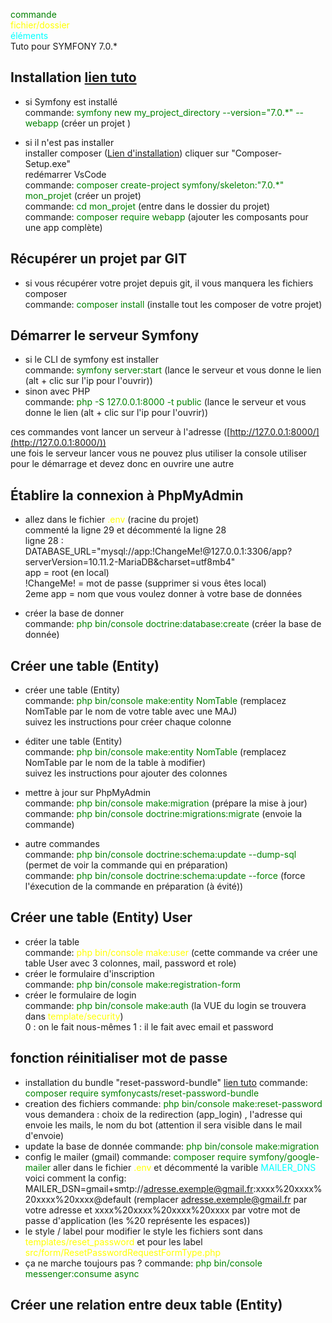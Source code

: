 <style>
    .g{color: green}  
    .y{color: yellow}  
    .c{color: cyan}  
</style>

<span class="g">commande</span> <span class="g"></span>  
<span class="y">fichier/dossier</span> <span class="y"></span>  
<span class="c">éléments</span> <span class="c"></span>  
Tuto pour SYMFONY 7.0.\*

## Installation [lien tuto](https://symfony.com/doc/current/setup.html)

- si Symfony est installé  
   commande: <span class="g">symfony new my_project_directory --version="7.0.\*" --webapp</span> (créer un projet )

- si il n'est pas installer  
   installer composer ([Lien d'installation](https://getcomposer.org/download/)) cliquer sur "Composer-Setup.exe"  
   redémarrer VsCode  
   commande: <span class="g">composer create-project symfony/skeleton:"7.0.\*" mon_projet</span> (créer un projet)  
   commande: <span class="g">cd mon_projet</span> (entre dans le dossier du projet)  
   commande: <span class="g">composer require webapp</span> (ajouter les composants pour une app complète)

## Récupérer un projet par GIT

- si vous récupérer votre projet depuis git, il vous manquera les fichiers composer  
   commande: <span class="g">composer install</span> (installe tout les composer de votre projet)

## Démarrer le serveur Symfony

- si le CLI de symfony est installer  
   commande: <span class="g">symfony server:start</span> (lance le serveur et vous donne le lien (alt + clic sur l'ip pour l'ouvrir))
- sinon avec PHP  
   commande: <span class="g">php -S 127.0.0.1:8000 -t public</span> (lance le serveur et vous donne le lien (alt + clic sur l'ip pour l'ouvrir))

ces commandes vont lancer un serveur à l'adresse ([http://127.0.0.1:8000/](http://127.0.0.1:8000/))  
une fois le serveur lancer vous ne pouvez plus utiliser la console utiliser pour le démarrage et devez donc en ouvrire une autre

## Établire la connexion à PhpMyAdmin

- allez dans le fichier <span class="y">.env</span> (racine du projet)  
   commenté la ligne 29 et décommenté la ligne 28  
   ligne 28 : DATABASE_URL="mysql://app:!ChangeMe!@127.0.0.1:3306/app?serverVersion=10.11.2-MariaDB&charset=utf8mb4"  
   app = root (en local)  
   !ChangeMe! = mot de passe (supprimer si vous êtes local)  
   2eme app = nom que vous voulez donner à votre base de données

- créer la base de donner  
   commande: <span class="g">php bin/console doctrine:database:create</span> (créer la base de donnée)

## Créer une table (Entity)

- créer une table (Entity)  
   commande: <span class="g">php bin/console make:entity NomTable</span> (remplacez NomTable par le nom de votre table avec une MAJ)  
   suivez les instructions pour créer chaque colonne

- éditer une table (Entity)  
   commande: <span class="g">php bin/console make:entity NomTable</span> (remplacez NomTable par le nom de la table à modifier)  
   suivez les instructions pour ajouter des colonnes

- mettre à jour sur PhpMyAdmin  
   commande: <span class="g">php bin/console make:migration</span> (prépare la mise à jour)  
   commande: <span class="g">php bin/console doctrine:migrations:migrate</span> (envoie la commande)

- autre commandes  
   commande: <span class="g">php bin/console doctrine:schema:update --dump-sql</span> (permet de voir la commande qui en préparation)  
   commande: <span class="g">php bin/console doctrine:schema:update --force</span> (force l'éxecution de la commande en préparation (à évité))

## Créer une table (Entity) User

- créer la table  
   commande: <span class="y">php bin/console make:user</span> (cette commande va créer une table User avec 3 colonnes, mail, password et role)
- créer le formulaire d'inscription  
   commande: <span class="g">php bin/console make:registration-form</span>
- créer le formulaire de login  
   commande: <span class="g">php bin/console make:auth</span> (la VUE du login se trouvera dans <span class="y">template/security</span>)  
   0 : on le fait nous-mêmes
  1 : il le fait avec email et password

## fonction réinitialiser mot de passe

- installation du bundle "reset-password-bundle" [lien tuto](https://github.com/symfonycasts/reset-password-bundle)
  commande: <span class="g">composer require symfonycasts/reset-password-bundle</span>
- creation des fichiers
  commande: <span class="g">php bin/console make:reset-password</span>
  vous demandera : choix de la redirection (app_login) , l'adresse qui envoie les mails, le nom du bot (attention il sera visible dans le mail d'envoie)
- update la base de donnée
  commande: <span class="g">php bin/console make:migration</span>
- config le mailer (gmail)
  commande: <span class="g">composer require symfony/google-mailer </span>
  aller dans le fichier <span class="y">.env</span> et décommenté la varible <span class="c">MAILER_DNS</span> voici comment la config: MAILER_DSN=gmail+smtp://adresse.exemple@gmail.fr:xxxx%20xxxx%20xxxx%20xxxx@default (remplacer adresse.exemple@gmail.fr par votre adresse et xxxx%20xxxx%20xxxx%20xxxx par votre mot de passe d'application (les %20 représente les espaces))
- le style / label
  pour modifier le style les fichiers sont dans <span class="y">templates/reset_password</span>
  et pour les label <span class="y">src/form/ResetPasswordRequestFormType.php</span>
- ça ne marche toujours pas ?
  commande: <span class="g">php bin/console messenger:consume async</span>

## Créer une relation entre deux table (Entity)